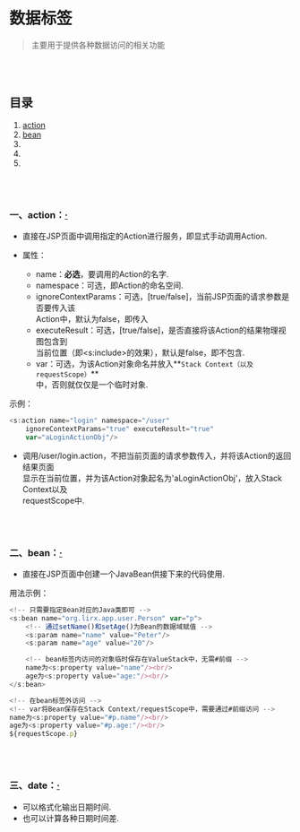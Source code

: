 # 数据标签
> 主要用于提供各种数据访问的相关功能

<br><br>

## 目录

1. [action](#一action)
2. [bean](#bean)
3.
4.
5.

<br><br>

### 一、action：[·](#目录)
- 直接在JSP页面中调用指定的Action进行服务，即显式手动调用Action.

- 属性：
  - name：**必选**，要调用的Action的名字.
  - namespace：可选，即Action的命名空间.
  - ignoreContextParams：可选，[true/false]，当前JSP页面的请求参数是否要传入该<br>
  Action中，默认为false，即传入
  - executeResult：可选，[true/false]，是否直接将该Action的结果物理视图包含到<br>
  当前位置（即<s:include>的效果），默认是false，即不包含.
  - var：可选，为该Action对象命名并放入**`Stack Context（以及requestScope）`** <br>
  中，否则就仅仅是一个临时对象.

示例：
```js
<s:action name="login" namespace="/user"
    ignoreContextParams="true" executeResult="true"
    var="aLoginActionObj"/>
```
- 调用/user/login.action，不把当前页面的请求参数传入，并将该Action的返回结果页面<br>
显示在当前位置，并为该Action对象起名为'aLoginActionObj'，放入Stack Context以及<br>
requestScope中.

<br><br>

### 二、bean：[·](#目录)
- 直接在JSP页面中创建一个JavaBean供接下来的代码使用.

用法示例：
```js
<!-- 只需要指定Bean对应的Java类即可 -->
<s:bean name="org.lirx.app.user.Person" var="p">
    <!-- 通过setName()和setAge()为Bean的数据域赋值 -->
    <s:param name="name" value="Peter"/>
    <s:param name="age" value="20"/>

    <!-- bean标签内访问的对象临时保存在ValueStack中，无需#前缀 -->
    name为<s:property value="name"/><br/>
    age为<s:property value="age:"/><br/>
</s:bean>

<!-- 在bean标签外访问 -->
<!-- var将Bean保存在Stack Context/requestScope中，需要通过#前缀访问 -->
name为<s:property value="#p.name"/><br/>
age为<s:property value="#p.age:"/><br/>
${requestScope.p}
```

<br><br>

### 三、date：[·](#目录)
- 可以格式化输出日期时间.
- 也可以计算各种日期时间差.
